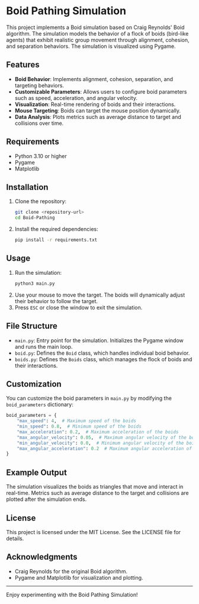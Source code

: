 # Boid Pathing Simulation

This project implements a Boid simulation based on Craig Reynolds' Boid algorithm. The simulation models the behavior of a flock of boids (bird-like agents) that exhibit realistic group movement through alignment, cohesion, and separation behaviors. The simulation is visualized using Pygame.

## Features

- **Boid Behavior**: Implements alignment, cohesion, separation, and targeting behaviors.
- **Customizable Parameters**: Allows users to configure boid parameters such as speed, acceleration, and angular velocity.
- **Visualization**: Real-time rendering of boids and their interactions.
- **Mouse Targeting**: Boids can target the mouse position dynamically.
- **Data Analysis**: Plots metrics such as average distance to target and collisions over time.

## Requirements

- Python 3.10 or higher
- Pygame
- Matplotlib

## Installation

1. Clone the repository:
   ```bash
   git clone <repository-url>
   cd Boid-Pathing
   ```
2. Install the required dependencies:
   ```bash
   pip install -r requirements.txt
   ```

## Usage

1. Run the simulation:
   ```bash
   python3 main.py
   ```
2. Use your mouse to move the target. The boids will dynamically adjust their behavior to follow the target.
3. Press `ESC` or close the window to exit the simulation.

## File Structure

- `main.py`: Entry point for the simulation. Initializes the Pygame window and runs the main loop.
- `boid.py`: Defines the `Boid` class, which handles individual boid behavior.
- `boids.py`: Defines the `Boids` class, which manages the flock of boids and their interactions.

## Customization

You can customize the boid parameters in `main.py` by modifying the `boid_parameters` dictionary:

```python
boid_parameters = {
    "max_speed": 4,  # Maximum speed of the boids
    "min_speed": 0.8,  # Minimum speed of the boids
    "max_acceleration": 0.2,  # Maximum acceleration of the boids
    "max_angular_velocity": 0.05,  # Maximum angular velocity of the boids
    "min_angular_velocity": 0.0,  # Minimum angular velocity of the boids
    "max_angular_acceleration": 0.2  # Maximum angular acceleration of the boids
}
```

## Example Output

The simulation visualizes the boids as triangles that move and interact in real-time. Metrics such as average distance to the target and collisions are plotted after the simulation ends.

## License

This project is licensed under the MIT License. See the LICENSE file for details.

## Acknowledgments

- Craig Reynolds for the original Boid algorithm.
- Pygame and Matplotlib for visualization and plotting.

---

Enjoy experimenting with the Boid Pathing Simulation!